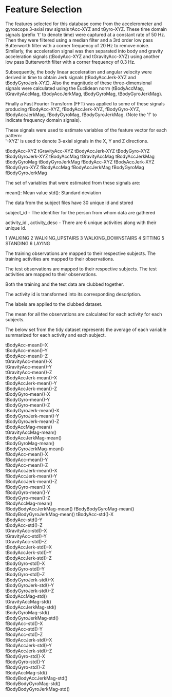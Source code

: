 Feature Selection 
=================

The features selected for this database come from the accelerometer and gyroscope 3-axial raw signals tAcc-XYZ and tGyro-XYZ. 
These time domain signals (prefix 't' to denote time) were captured at a constant rate of 50 Hz. Then they were filtered using a median filter and a 3rd order low pass Butterworth filter with a corner frequency of 20 Hz to remove noise. Similarly, the acceleration signal was then separated into body and gravity acceleration signals (tBodyAcc-XYZ and tGravityAcc-XYZ) using another low pass Butterworth filter with a corner frequency of 0.3 Hz. 

Subsequently, the body linear acceleration and angular velocity were derived in time to obtain Jerk signals (tBodyAccJerk-XYZ and tBodyGyroJerk-XYZ). Also the magnitude of these three-dimensional signals were calculated using the Euclidean norm (tBodyAccMag, tGravityAccMag, tBodyAccJerkMag, tBodyGyroMag, tBodyGyroJerkMag). 

Finally a Fast Fourier Transform (FFT) was applied to some of these signals producing fBodyAcc-XYZ, fBodyAccJerk-XYZ, fBodyGyro-XYZ, fBodyAccJerkMag, fBodyGyroMag, fBodyGyroJerkMag. (Note the 'f' to indicate frequency domain signals). 

These signals were used to estimate variables of the feature vector for each pattern:  
'-XYZ' is used to denote 3-axial signals in the X, Y and Z directions.

tBodyAcc-XYZ
tGravityAcc-XYZ
tBodyAccJerk-XYZ
tBodyGyro-XYZ
tBodyGyroJerk-XYZ
tBodyAccMag
tGravityAccMag
tBodyAccJerkMag
tBodyGyroMag
tBodyGyroJerkMag
fBodyAcc-XYZ
fBodyAccJerk-XYZ
fBodyGyro-XYZ
fBodyAccMag
fBodyAccJerkMag
fBodyGyroMag
fBodyGyroJerkMag

The set of variables that were estimated from these signals are: 

mean(): Mean value
std(): Standard deviation

The data from the subject files have 30 unique id and stored 

subject_id - The identifier for the person from whom data are gathered

activity_id , activity_desc - There are 6 unique activities along with their unique id.                

1 WALKING
2 WALKING_UPSTAIRS
3 WALKING_DOWNSTAIRS
4 SITTING
5 STANDING
6 LAYING


The training observations are mapped to their respective subjects.
The training activities are  mapped to their observations.  

The test observations are mapped to their respective subjects.
The test activities are  mapped to their observations.
 
Both the training and the test data are clubbed together.

The activity id is transformed into its corresponding description.

The labels are applied to the clubbed dataset.

The mean for all the observations are calculated  for each activity for each subjects.

The below set from the tidy dataset represents the average of each variable summarized for each activity and each subject. 
           
tBodyAcc-mean()-X          
tBodyAcc-mean()-Y           
tBodyAcc-mean()-Z           
tGravityAcc-mean()-X       
tGravityAcc-mean()-Y        
tGravityAcc-mean()-Z        
tBodyAccJerk-mean()-X      
tBodyAccJerk-mean()-Y       
tBodyAccJerk-mean()-Z       
tBodyGyro-mean()-X         
tBodyGyro-mean()-Y          
tBodyGyro-mean()-Z          
tBodyGyroJerk-mean()-X     
tBodyGyroJerk-mean()-Y      
tBodyGyroJerk-mean()-Z      
tBodyAccMag-mean()         
tGravityAccMag-mean()       
tBodyAccJerkMag-mean()      
tBodyGyroMag-mean()        
tBodyGyroJerkMag-mean()     
fBodyAcc-mean()-X           
fBodyAcc-mean()-Y          
fBodyAcc-mean()-Z           
fBodyAccJerk-mean()-X       
fBodyAccJerk-mean()-Y      
fBodyAccJerk-mean()-Z       
fBodyGyro-mean()-X          
fBodyGyro-mean()-Y         
fBodyGyro-mean()-Z          
fBodyAccMag-mean()          
fBodyBodyAccJerkMag-mean() 
fBodyBodyGyroMag-mean()     
fBodyBodyGyroJerkMag-mean() 
tBodyAcc-std()-X           
tBodyAcc-std()-Y            
tBodyAcc-std()-Z            
tGravityAcc-std()-X        
tGravityAcc-std()-Y        
tGravityAcc-std()-Z         
tBodyAccJerk-std()-X       
tBodyAccJerk-std()-Y       
tBodyAccJerk-std()-Z       
tBodyGyro-std()-X          
tBodyGyro-std()-Y          
tBodyGyro-std()-Z           
tBodyGyroJerk-std()-X      
tBodyGyroJerk-std()-Y       
tBodyGyroJerk-std()-Z      
tBodyAccMag-std()          
tGravityAccMag-std()       
tBodyAccJerkMag-std()      
tBodyGyroMag-std()         
tBodyGyroJerkMag-std()     
fBodyAcc-std()-X           
fBodyAcc-std()-Y           
fBodyAcc-std()-Z          
fBodyAccJerk-std()-X      
fBodyAccJerk-std()-Y       
fBodyAccJerk-std()-Z     
fBodyGyro-std()-X          
fBodyGyro-std()-Y          
fBodyGyro-std()-Z         
fBodyAccMag-std()         
fBodyBodyAccJerkMag-std()  
fBodyBodyGyroMag-std()    
fBodyBodyGyroJerkMag-std() 


